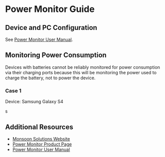 # Power Monitor Guide

## Device and PC Configuration

See [Power Monitor User Manual](http://msoon.github.io/powermonitor/PowerTool/doc/LVPM%20Manual.pdf).

## Monitoring Power Consumption

Devices with batteries cannot be reliably monitored for power consumption via their charging ports because this will be monitoring the power used to charge the battery, not to power the device.

### Case 1

Device: Samsung Galaxy S4

s

## Additional Resources

- [Monsoon Solutions Website](https://www.msoon.com/)
- [Power Monitor Product Page](http://msoon.github.io/powermonitor/LVPM.html)
- [Power Monitor User Manual](http://msoon.github.io/powermonitor/PowerTool/doc/LVPM%20Manual.pdf)